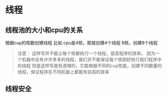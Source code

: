 # 线程

## 线程池的大小和cpu的关系

根据cup的核数创建线程
比如 cpu是4核，那就创建4个线程
         8核，创建8个线程
         
> 注意： 这样写并不能让每个核都执行一个线程，提高程序的效率。
因为一个机器中会有许许多多的线程，我们并不能保证每个核刚好执行我们程序中的线程
但是这样写是有道理的，它能根据不同的cup性能，创建不同数量的线程，保证程序在不同机器上都能有较高的效率

## 线程安全